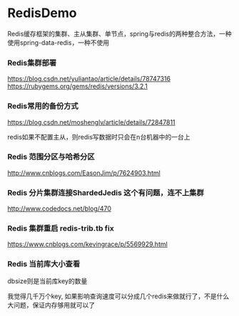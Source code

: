 # RedisDemo
Redis缓存框架的集群、主从集群、单节点，spring与redis的两种整合方法，一种使用spring-data-redis，一种不使用

### Redis集群部署
https://blog.csdn.net/yuliantao/article/details/78747316<br/>
https://rubygems.org/gems/redis/versions/3.2.1<br/>

### Redis常用的备份方式
https://blog.csdn.net/moshenglv/article/details/72847811

redis如果不配置主从，则redis写数据时只会在n台机器中的一台上

### Redis 范围分区与哈希分区
http://www.cnblogs.com/EasonJim/p/7624903.html

### Redis 分片集群连接ShardedJedis 这个有问题，连不上集群
http://www.codedocs.net/blog/470

### Redis 集群重启 redis-trib.tb fix
https://www.cnblogs.com/kevingrace/p/5569929.html

### Redis 当前库大小查看
dbsize则是当前库key的数量

我觉得几千万个key, 如果影响查询速度可以分成几个redis来做就行了，不是什么大问题，保证内存够用就可以了
